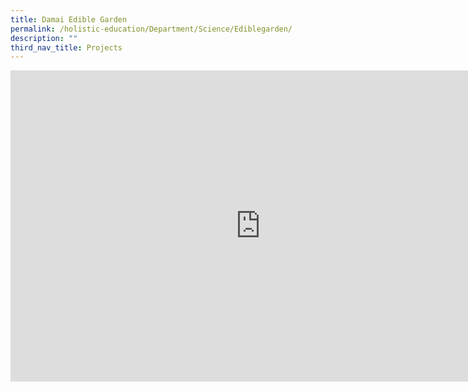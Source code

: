 ```yaml
---
title: Damai Edible Garden
permalink: /holistic-education/Department/Science/Ediblegarden/
description: ""
third_nav_title: Projects
---
```


<iframe allowfullscreen="true" height="498" width="800" frameborder="0" src="https://docs.google.com/presentation/d/e/2PACX-1vRfreRBxl-3MXoJccN-9GTkNk06P2N5G0ZFcxdjYvYdHdTMb2FnLW-A7gUMs2J5R6bydEWlYzE9dX8p/embed?start=false&amp;loop=false&amp;delayms=3000"></iframe>